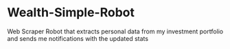 # Wealth-Simple-Robot
Web Scraper Robot that extracts personal data from my investment portfolio and sends me notifications with the updated stats
